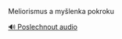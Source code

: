 
Meliorismus a myšlenka pokroku

[🔊 Poslechnout audio](/data/7-paragraphs/audio/chapter_41/para_007-Meliorismus-a-mylenka-pokroku.mp3)

